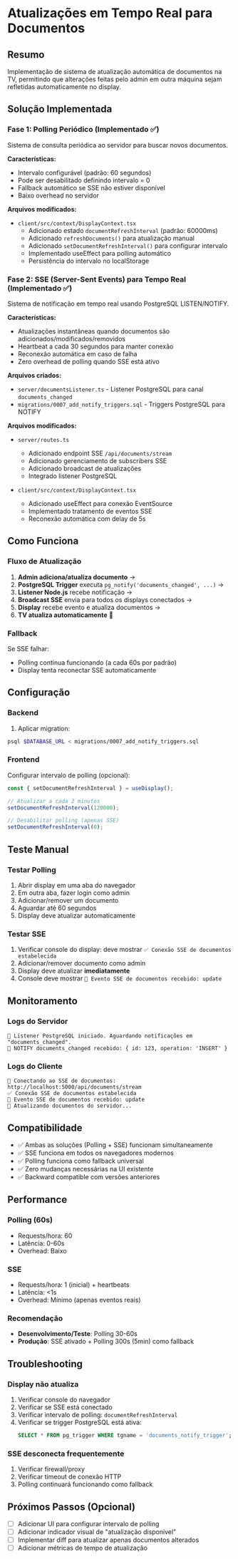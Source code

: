 # Atualizações em Tempo Real para Documentos

## Resumo
Implementação de sistema de atualização automática de documentos na TV, permitindo que alterações feitas pelo admin em outra máquina sejam refletidas automaticamente no display.

## Solução Implementada

### Fase 1: Polling Periódico (Implementado ✅)
Sistema de consulta periódica ao servidor para buscar novos documentos.

**Características:**
- Intervalo configurável (padrão: 60 segundos)
- Pode ser desabilitado definindo intervalo = 0
- Fallback automático se SSE não estiver disponível
- Baixo overhead no servidor

**Arquivos modificados:**
- `client/src/context/DisplayContext.tsx`
  - Adicionado estado `documentRefreshInterval` (padrão: 60000ms)
  - Adicionado `refreshDocuments()` para atualização manual
  - Adicionado `setDocumentRefreshInterval()` para configurar intervalo
  - Implementado useEffect para polling automático
  - Persistência do intervalo no localStorage

### Fase 2: SSE (Server-Sent Events) para Tempo Real (Implementado ✅)
Sistema de notificação em tempo real usando PostgreSQL LISTEN/NOTIFY.

**Características:**
- Atualizações instantâneas quando documentos são adicionados/modificados/removidos
- Heartbeat a cada 30 segundos para manter conexão
- Reconexão automática em caso de falha
- Zero overhead de polling quando SSE está ativo

**Arquivos criados:**
- `server/documentsListener.ts` - Listener PostgreSQL para canal `documents_changed`
- `migrations/0007_add_notify_triggers.sql` - Triggers PostgreSQL para NOTIFY

**Arquivos modificados:**
- `server/routes.ts`
  - Adicionado endpoint SSE `/api/documents/stream`
  - Adicionado gerenciamento de subscribers SSE
  - Adicionado broadcast de atualizações
  - Integrado listener PostgreSQL

- `client/src/context/DisplayContext.tsx`
  - Adicionado useEffect para conexão EventSource
  - Implementado tratamento de eventos SSE
  - Reconexão automática com delay de 5s

## Como Funciona

### Fluxo de Atualização

1. **Admin adiciona/atualiza documento** →
2. **PostgreSQL Trigger** executa `pg_notify('documents_changed', ...)` →
3. **Listener Node.js** recebe notificação →
4. **Broadcast SSE** envia para todos os displays conectados →
5. **Display** recebe evento e atualiza documentos →
6. **TV atualiza automaticamente** 🎉

### Fallback
Se SSE falhar:
- Polling continua funcionando (a cada 60s por padrão)
- Display tenta reconectar SSE automaticamente

## Configuração

### Backend
1. Aplicar migration:
```bash
psql $DATABASE_URL < migrations/0007_add_notify_triggers.sql
```

### Frontend
Configurar intervalo de polling (opcional):
```javascript
const { setDocumentRefreshInterval } = useDisplay();

// Atualizar a cada 2 minutos
setDocumentRefreshInterval(120000);

// Desabilitar polling (apenas SSE)
setDocumentRefreshInterval(0);
```

## Teste Manual

### Testar Polling
1. Abrir display em uma aba do navegador
2. Em outra aba, fazer login como admin
3. Adicionar/remover um documento
4. Aguardar até 60 segundos
5. Display deve atualizar automaticamente

### Testar SSE
1. Verificar console do display: deve mostrar `✅ Conexão SSE de documentos estabelecida`
2. Adicionar/remover documento como admin
3. Display deve atualizar **imediatamente**
4. Console deve mostrar `📡 Evento SSE de documentos recebido: update`

## Monitoramento

### Logs do Servidor
```
📡 Listener PostgreSQL iniciado. Aguardando notificações em "documents_changed".
📡 NOTIFY documents_changed recebido: { id: 123, operation: 'INSERT' }
```

### Logs do Cliente
```
📡 Conectando ao SSE de documentos: http://localhost:5000/api/documents/stream
✅ Conexão SSE de documentos estabelecida
📡 Evento SSE de documentos recebido: update
🔄 Atualizando documentos do servidor...
```

## Compatibilidade

- ✅ Ambas as soluções (Polling + SSE) funcionam simultaneamente
- ✅ SSE funciona em todos os navegadores modernos
- ✅ Polling funciona como fallback universal
- ✅ Zero mudanças necessárias na UI existente
- ✅ Backward compatible com versões anteriores

## Performance

### Polling (60s)
- Requests/hora: 60
- Latência: 0-60s
- Overhead: Baixo

### SSE
- Requests/hora: 1 (inicial) + heartbeats
- Latência: <1s
- Overhead: Mínimo (apenas eventos reais)

### Recomendação
- **Desenvolvimento/Teste**: Polling 30-60s
- **Produção**: SSE ativado + Polling 300s (5min) como fallback

## Troubleshooting

### Display não atualiza
1. Verificar console do navegador
2. Verificar se SSE está conectado
3. Verificar intervalo de polling: `documentRefreshInterval`
4. Verificar se trigger PostgreSQL está ativa:
   ```sql
   SELECT * FROM pg_trigger WHERE tgname = 'documents_notify_trigger';
   ```

### SSE desconecta frequentemente
1. Verificar firewall/proxy
2. Verificar timeout de conexão HTTP
3. Polling continuará funcionando como fallback

## Próximos Passos (Opcional)

- [ ] Adicionar UI para configurar intervalo de polling
- [ ] Adicionar indicador visual de "atualização disponível"
- [ ] Implementar diff para atualizar apenas documentos alterados
- [ ] Adicionar métricas de tempo de atualização
